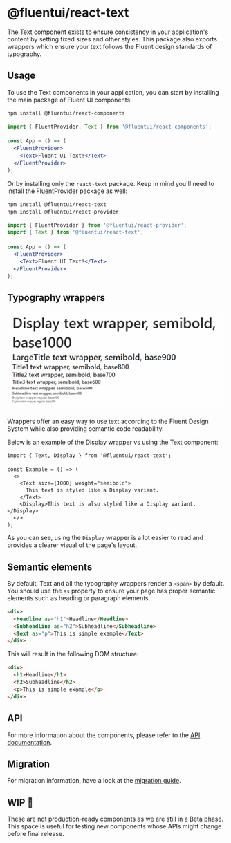 # @fluentui/react-text

<!-- TODO: Add link to the new website -->

The Text component exists to ensure consistency in your application's content by setting fixed sizes and other styles.
This package also exports wrappers which ensure your text follows the Fluent design standards of typography.

## Usage

To use the Text components in your application, you can start by installing the main package of Fluent UI components:

<!-- TODO: Validate if FluentProvider works without theme. If not, which theme should we refer to -->

```sh
npm install @fluentui/react-components
```

```jsx
import { FluentProvider, Text } from '@fluentui/react-components';

const App = () => (
  <FluentProvider>
    <Text>Fluent UI Text!</Text>
  </FluentProvider>
);
```

Or by installing only the `react-text` package. Keep in mind you'll need to install the FluentProvider package as well:

```sh
npm install @fluentui/react-text
npm install @fluentui/react-provider
```

```jsx
import { FluentProvider } from '@fluentui/react-provider';
import { Text } from '@fluentui/react-text';

const App = () => (
  <FluentProvider>
    <Text>Fluent UI Text!</Text>
  </FluentProvider>
);
```

## Typography wrappers

![List of typography variants by sorted descending by size](./assets/typography-examples.gif 'Typography wrapper list')

Wrappers offer an easy way to use text according to the Fluent Design System while also providing semantic code readability.

Below is an example of the Display wrapper vs using the Text component:

```tsx
import { Text, Display } from '@fluentui/react-text';

const Example = () => (
  <>
    <Text size={1000} weight="semibold">
      This text is styled like a Display variant.
    </Text>
    <Display>This text is also styled like a Display variant.</Display>
  </>
);
```

As you can see, using the `Display` wrapper is a lot easier to read and provides a clearer visual of the page's layout.

## Semantic elements

By default, Text and all the typography wrappers render a `<span>` by default. You should use the `as` property to ensure your page has proper semantic elements such as heading or paragraph elements.

```html
<div>
  <Headline as="h1">Headline</Headline>
  <Subheadline as="h2">Subheadline</Subheadline>
  <Text as="p">This is simple example</Text>
</div>
```

This will result in the following DOM structure:

```html
<div>
  <h1>Headline</h1>
  <h2>Subheadline</h2>
  <p>This is simple example</p>
</div>
```

## API

For more information about the components, please refer to the [API documentation](https://aka.ms/fluentui-storybook).

## Migration

For migration information, have a look at the [migration guide](./MIGRATION.md).

## WIP 🚧

These are not production-ready components as we are still in a Beta phase. This space is useful for testing new components whose APIs might change before final release.
